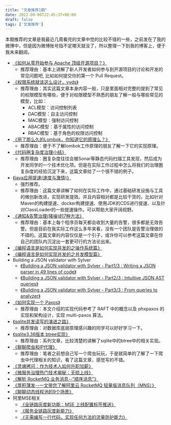 ```yaml
---
title: "文章推荐1期"
date: 2022-09-06T22:45:37+08:00
draft: false
tags: ['文章推荐']
---
```


本期推荐的文章是我最近几周看完的文章中觉的比较不错的一些，之前发在了我的微博中，但是因为微博账号指不定哪天就没了，所以整理一下到我的博客上，便于我未来翻阅。

- [《如何从零开始参与 Apache 顶级开源项目？》](https://mp.weixin.qq.com/s/zUxNi3o_fejhYkL9vFmsnw)
    - 推荐理由：基本上讲解了新人开发者如何参与到开源项目的讨论和开发的常见问题吧, 比如如何提交你的第一个 Pull Request。
- [《权限系统就该这么设计，yyds》](https://mp.weixin.qq.com/s/jXbRj4pitWDSu-32V9a4jg)
    - 推荐理由：其实这篇文章本身内容一般，只是里面相对完整的提到了常见的权限模型有哪些，便于对权限模型不熟悉的朋友了解一般与哪些常见的模型，比如：
        - ACL模型：访问控制列表
        - DAC模型：自主访问控制
        - MAC模型：强制访问控制
        - ABAC模型：基于属性的访问控制
        - RBAC模型：基于角色的权限访问控制
- [《用了那么久的Lombok，你知道它的原理么？》](https://mp.weixin.qq.com/s/BZzHAZcEn4T5rXrNKeb5Pw)
    - 推荐理由：便于不了解lombok工作原理的朋友了解一下它的实现原理。
- [《代码圈复杂度治理小结》](https://mp.weixin.qq.com/s/6rHnwncSwcGCfqTnRAgQWw)
    - 推荐理由：圈复杂度往往会被Sonar等静态代码扫描工具发现，然后成为开发同学的一个技术优化项。但是在实际工作过程中怎么将我们的治理圈复杂度的经验沉淀下来，这篇文章给了一个很不错的例子。
- [《java应用提速(速度与激情)》](https://mp.weixin.qq.com/s/CTFcwer2htssKszjhnOXtQ)
    - 强烈推荐。
    - 推荐理由：这篇文章讲解了如何在实际工作中，通过基础研发设施与工具的微创新改进，实现研发提效。并且内容相对都是比较干货的，比如针对Maven的构建提速、docker构建提速、使用JDK的CDS进行提速、以及针对ClassLoader的一些提速操作。可以帮助大家开阔视野。
- [《通知&告警治理(降噪)的7种方法》](https://blog.csdn.net/xiexiaojing/article/details/114504768)
    - 推荐理由：基本上每个程序员每天都会收到大量的告警，很多都是无效告警。但是目前在我实际工作这么多年来看，没有一个团队是告警治理做的不错的。这篇文章的内容仅仅是一个引子，或许你可以参考这篇文章在你自己的团队内沉淀出一套更可行的方法论出来。
- [《编程语言是如何实现并发的之操作系统篇》](https://www.bmpi.dev/dev/deep-in-program-language/how-to-implement-concurrency/os-scheduling/)
- [《编程语言是如何实现并发的之并发模型篇》](https://www.bmpi.dev/dev/deep-in-program-language/how-to-implement-concurrency/concurrency-model/)
- Building a JSON validator with Sylver
    - [《Building a JSON validator with Sylver - Part1/3 : Writing a JSON parser in 49 lines of code》](https://blog.sylver.dev/building-a-json-validator-with-sylver-part13-writing-a-json-parser-in-49-lines-of-code)
    - [《Building a JSON validator with Sylver - Part2/3 : Intuitive JSON AST queries》](https://blog.sylver.dev/building-a-json-validator-with-sylver-part23-intuitive-json-ast-queries)
    - [《Building a JSON validator with Sylver - Part3/3 : From queries to analyzer》](https://blog.sylver.dev/building-a-json-validator-with-sylver-part33-from-queries-to-analyzer)
- [《如何实现一个 Paxos》](https://developer.aliyun.com/article/983696?source=5176.11533457&userCode=e4nptrfl)
    - 推荐理由：本文介绍的实现代码参考了 RAFT 中的概念以及 phxpaxos 的实现和架构设计，实现 multi-paxos 算法。
- [《sqlite并发读写的演进之路》](https://www.codedump.info/post/20220904-weekly-24/)
    - 推荐理由：对数据库底层原理感兴趣的同学可以好好学习一下。
- [《sqlite3.36版本 btree实现》](https://www.codedump.info/series/sqlite3.36%E7%89%88%E6%9C%AC-btree%E5%AE%9E%E7%8E%B0/)
    - 推荐理由：系列文章，比较清楚的讲解了sqlite中的btree中的相关实现。
- [《聊聊爬虫和IP代理》](https://juejin.cn/post/7127818936673910792?share_token=37fdc0ed-9f40-4210-8ef4-aa75686158ba)
    - 推荐理由：笔者之前想自己写一个爬虫玩玩，于是就简单的了解了一下爬虫中代理相关的知识，看了这篇文章，感觉写的不错。
- [《灵魂拷问：作为技术人如何升职加薪》](https://juejin.cn/post/7129764334271463431?share_token=d3b9b406-9441-4821-9e66-bf1f2f5bb9ab)
- [《微服务治理热门技术揭秘：无损上线》](https://juejin.cn/post/7133527668015759391?share_token=eeeace4e-0a37-42ab-8e54-61eb78ef95d5)
- [《解析 RocketMQ 业务消息--“顺序消息”》](https://juejin.cn/post/7135340294391726110?share_token=f215e6c6-df6a-46ed-b6ef-f4fbe208390c)
- [《厚积薄发--一文带您了解阿里云 RocketMQ 轻量版消息队列（MNS）》](https://juejin.cn/post/7137185090420883493?share_token=ea00965a-b3b3-4b97-a383-cd3362897aac)
- [《聊聊动态线程池的9个场景》](https://juejin.cn/post/7135612855897817102?share_token=c44767ba-2295-4084-aa62-02174db5c1a5)
- 阿里MSE相关
    - [《全链路灰度新功能：MSE 上线配置标签推送》](https://juejin.cn/post/7134641986287435812?share_token=74a4bdb7-6969-40ee-a41a-db970d4b0b0e)
    - [《服务全链路灰度新能力》](https://juejin.cn/post/7135631768467537927?share_token=9c44b45d-5680-4c1d-a087-145734aa2182)
    - [《无需编写一行代码，实现任何方法的流量防护能力》](https://juejin.cn/post/7137142653258645517?share_token=2ce613d6-0f5b-4bd8-802f-076bc302533f)

